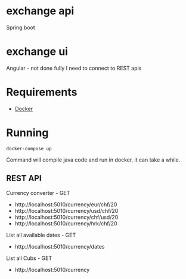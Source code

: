 # exchange api
Spring boot 
# exchange ui
Angular - not done fully I need to connect to REST apis

# Requirements

* [Docker](https://docs.docker.com/install/)

# Running
```
docker-compose up
```
Command will compile java code and run in docker, it can take a while.


## REST API
Currency converter - GET 
* http://localhost:5010/currency/eur/chf/20
* http://localhost:5010/currency/usd/chf/20
* http://localhost:5010/currency/chf/usd/20
* http://localhost:5010/currency/hrk/chf/20

List all available dates - GET
* http://localhost:5010/currency/dates

List all Cubs - GET
* http://localhost:5010/currency
